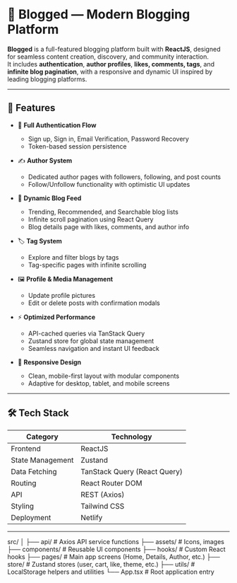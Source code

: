 # 📝 Blogged — Modern Blogging Platform

**Blogged** is a full-featured blogging platform built with **ReactJS**, designed for seamless content creation, discovery, and community interaction.  
It includes **authentication**, **author profiles**, **likes, comments, tags**, and **infinite blog pagination**, with a responsive and dynamic UI inspired by leading blogging platforms.

---

## 🚀 Features

- 👤 **Full Authentication Flow**
  - Sign up, Sign in, Email Verification, Password Recovery
  - Token-based session persistence

- ✍️ **Author System**
  - Dedicated author pages with followers, following, and post counts  
  - Follow/Unfollow functionality with optimistic UI updates  

- 📰 **Dynamic Blog Feed**
  - Trending, Recommended, and Searchable blog lists  
  - Infinite scroll pagination using React Query  
  - Blog details page with likes, comments, and author info  

- 🏷️ **Tag System**
  - Explore and filter blogs by tags  
  - Tag-specific pages with infinite scrolling  

- 🖼️ **Profile & Media Management**
  - Update profile pictures  
  - Edit or delete posts with confirmation modals  

- ⚡ **Optimized Performance**
  - API-cached queries via TanStack Query  
  - Zustand store for global state management  
  - Seamless navigation and instant UI feedback  

- 🎨 **Responsive Design**
  - Clean, mobile-first layout with modular components  
  - Adaptive for desktop, tablet, and mobile screens  

---

## 🛠️ Tech Stack

| Category | Technology |
|-----------|-------------|
| Frontend | ReactJS |
| State Management | Zustand |
| Data Fetching | TanStack Query (React Query) |
| Routing | React Router DOM |
| API | REST (Axios) |
| Styling | Tailwind CSS |
| Deployment | Netlify |

---

src/
│
├── api/               # Axios API service functions
├── assets/            # Icons, images
├── components/        # Reusable UI components
├── hooks/             # Custom React hooks
├── pages/             # Main app screens (Home, Details, Author, etc.)
├── store/             # Zustand stores (user, cart, like, theme, etc.)
├── utils/             # LocalStorage helpers and utilities
└── App.tsx            # Root application entry
